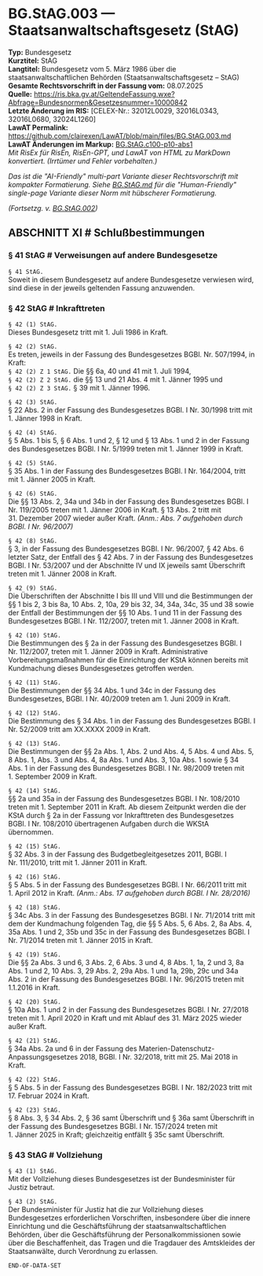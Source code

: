 # BG.StAG.003 — Staatsanwaltschaftsgesetz (StAG)
**Typ:** Bundesgesetz  
**Kurztitel:** StAG  
**Langtitel:** Bundesgesetz vom 5. März 1986 über die staatsanwaltschaftlichen Behörden (Staatsanwaltschaftsgesetz – StAG)  
**Gesamte Rechtsvorschrift in der Fassung vom:** 08.07.2025  
**Quelle:** https://ris.bka.gv.at/GeltendeFassung.wxe?Abfrage=Bundesnormen&Gesetzesnummer=10000842  
**Letzte Änderung im RIS:** [CELEX-Nr.: 32012L0029, 32016L0343, 32016L0680, 32024L1260]  
**LawAT Permalink:** https://github.com/clairexen/LawAT/blob/main/files/BG.StAG.003.md  
**LawAT Änderungen im Markup:** [BG.StAG.c100-p10-abs1](../patches/BG.StAG.c100-p10-abs1.diff)  
*Mit RisEx für RisEn, RisEn-GPT, und LawAT von HTML zu MarkDown konvertiert. (Irrtümer und Fehler vorbehalten.)*

*Das ist die "AI-Friendly" multi-part Variante dieser Rechtsvorschrift mit kompakter Formatierung. Siehe [BG.StAG.md](BG.StAG.md) für die "Human-Friendly" single-page Variante dieser Norm mit hübscherer Formatierung.*

*(Fortsetzg. v. [BG.StAG.002](BG.StAG.002.md))*

## ABSCHNITT XI # Schlußbestimmungen

### § 41 StAG # Verweisungen auf andere Bundesgesetze

`§ 41 StAG.`  
Soweit in diesem Bundesgesetz auf andere Bundesgesetze verwiesen wird, sind diese in der jeweils geltenden Fassung anzuwenden.

### § 42 StAG # Inkrafttreten

`§ 42 (1) StAG.`  
Dieses Bundesgesetz tritt mit 1. Juli 1986 in Kraft.

`§ 42 (2) StAG.`  
Es treten, jeweils in der Fassung des Bundesgesetzes BGBl. Nr. 507/1994, in Kraft:  
`§ 42 (2) Z 1 StAG.`
Die §§ 6a, 40 und 41 mit 1. Juli 1994,  
`§ 42 (2) Z 2 StAG.`
die §§ 13 und 21 Abs. 4 mit 1. Jänner 1995 und  
`§ 42 (2) Z 3 StAG.`
§ 39 mit 1. Jänner 1996.

`§ 42 (3) StAG.`  
§ 22 Abs. 2 in der Fassung des Bundesgesetzes BGBl. I Nr. 30/1998 tritt mit 1. Jänner 1998 in Kraft.

`§ 42 (4) StAG.`  
§ 5 Abs. 1 bis 5, § 6 Abs. 1 und 2, § 12 und § 13 Abs. 1 und 2 in der Fassung des Bundesgesetzes BGBl. I Nr. 5/1999 treten mit 1. Jänner 1999 in Kraft.

`§ 42 (5) StAG.`  
§ 35 Abs. 1 in der Fassung des Bundesgesetzes BGBl. I Nr. 164/2004, tritt mit 1. Jänner 2005 in Kraft.

`§ 42 (6) StAG.`  
Die §§ 13 Abs. 2, 34a und 34b in der Fassung des Bundesgesetzes BGBl. I Nr. 119/2005 treten mit 1. Jänner 2006 in Kraft. § 13 Abs. 2 tritt mit 31. Dezember 2007 wieder außer Kraft.
*(Anm.: Abs. 7 aufgehoben durch BGBl. I Nr. 96/2007)*

`§ 42 (8) StAG.`  
§ 3, in der Fassung des Bundesgesetzes BGBl. I Nr. 96/2007, § 42 Abs. 6 letzter Satz, der Entfall des § 42 Abs. 7 in der Fassung des Bundesgesetzes BGBl. I Nr. 53/2007 und der Abschnitte IV und IX jeweils samt Überschrift treten mit 1. Jänner 2008 in Kraft.

`§ 42 (9) StAG.`  
Die Überschriften der Abschnitte I bis III und VIII und die Bestimmungen der §§ 1 bis 2, 3 bis 8a, 10 Abs. 2, 10a, 29 bis 32, 34, 34a, 34c, 35 und 38 sowie der Entfall der Bestimmungen der §§ 10 Abs. 1 und 11 in der Fassung des Bundesgesetzes BGBl. I Nr. 112/2007, treten mit 1. Jänner 2008 in Kraft.

`§ 42 (10) StAG.`  
Die Bestimmungen des § 2a in der Fassung des Bundesgesetzes BGBl. I Nr. 112/2007, treten mit 1. Jänner 2009 in Kraft. Administrative Vorbereitungsmaßnahmen für die Einrichtung der KStA können bereits mit Kundmachung dieses Bundesgesetzes getroffen werden.

`§ 42 (11) StAG.`  
Die Bestimmungen der §§ 34 Abs. 1 und 34c in der Fassung des Bundesgesetzes, BGBl. I Nr. 40/2009 treten am 1. Juni 2009 in Kraft.

`§ 42 (12) StAG.`  
Die Bestimmung des § 34 Abs. 1 in der Fassung des Bundesgesetzes BGBl. I Nr. 52/2009 tritt am XX.XXXX 2009 in Kraft.

`§ 42 (13) StAG.`  
Die Bestimmungen der §§ 2a Abs. 1, Abs. 2 und Abs. 4, 5 Abs. 4 und Abs. 5, 8 Abs. 1, Abs. 3 und Abs. 4, 8a Abs. 1 und Abs. 3, 10a Abs. 1 sowie § 34 Abs. 1 in der Fassung des Bundesgesetzes BGBl. I Nr. 98/2009 treten mit 1. September 2009 in Kraft.

`§ 42 (14) StAG.`  
§§ 2a und 35a in der Fassung des Bundesgesetzes BGBl. I Nr. 108/2010 treten mit 1. September 2011 in Kraft. Ab diesem Zeitpunkt werden die der KStA durch § 2a in der Fassung vor Inkrafttreten des Bundesgesetzes BGBl. I Nr. 108/2010 übertragenen Aufgaben durch die WKStA übernommen.

`§ 42 (15) StAG.`  
§ 32 Abs. 3 in der Fassung des Budgetbegleitgesetzes 2011, BGBl. I Nr. 111/2010, tritt mit 1. Jänner 2011 in Kraft.

`§ 42 (16) StAG.`  
§ 5 Abs. 5 in der Fassung des Bundesgesetzes BGBl. I Nr. 66/2011 tritt mit 1. April 2012 in Kraft.
*(Anm.: Abs. 17 aufgehoben durch BGBl. I Nr. 28/2016)*

`§ 42 (18) StAG.`  
§ 34c Abs. 3 in der Fassung des Bundesgesetzes BGBl. I Nr. 71/2014 tritt mit dem der Kundmachung folgenden Tag, die §§ 5 Abs. 5, 6 Abs. 2, 8a Abs. 4, 35a Abs. 1 und 2, 35b und 35c in der Fassung des Bundesgesetzes BGBl. I Nr. 71/2014 treten mit 1. Jänner 2015 in Kraft.

`§ 42 (19) StAG.`  
Die §§ 2a Abs. 3 und 6, 3 Abs. 2, 6 Abs. 3 und 4, 8 Abs. 1, 1a, 2 und 3, 8a Abs. 1 und 2, 10 Abs. 3, 29 Abs. 2, 29a Abs. 1 und 1a, 29b, 29c und 34a Abs. 2 in der Fassung des Bundesgesetzes BGBl. I Nr. 96/2015 treten mit 1.1.2016 in Kraft.

`§ 42 (20) StAG.`  
§ 10a Abs. 1 und 2 in der Fassung des Bundesgesetzes BGBl. I Nr. 27/2018 treten mit 1. April 2020 in Kraft und mit Ablauf des 31. März 2025 wieder außer Kraft.

`§ 42 (21) StAG.`  
§ 34a Abs. 2a und 6 in der Fassung des Materien-Datenschutz-Anpassungsgesetzes 2018, BGBl. I Nr. 32/2018, tritt mit 25. Mai 2018 in Kraft.

`§ 42 (22) StAG.`  
§ 5 Abs. 5 in der Fassung des Bundesgesetzes BGBl. I Nr. 182/2023 tritt mit 17. Februar 2024 in Kraft.

`§ 42 (23) StAG.`  
§ 8 Abs. 3, § 34 Abs. 2, § 36 samt Überschrift und § 36a samt Überschrift in der Fassung des Bundesgesetzes BGBl. I Nr. 157/2024 treten mit 1. Jänner 2025 in Kraft; gleichzeitig entfällt § 35c samt Überschrift.

### § 43 StAG # Vollziehung

`§ 43 (1) StAG.`  
Mit der Vollziehung dieses Bundesgesetzes ist der Bundesminister für Justiz betraut.

`§ 43 (2) StAG.`  
Der Bundesminister für Justiz hat die zur Vollziehung dieses Bundesgesetzes erforderlichen Vorschriften, insbesondere über die innere Einrichtung und die Geschäftsführung der staatsanwaltschaftlichen Behörden, über die Geschäftsführung der Personalkommissionen sowie über die Beschaffenheit, das Tragen und die Tragdauer des Amtskleides der Staatsanwälte, durch Verordnung zu erlassen.

`END-OF-DATA-SET`
